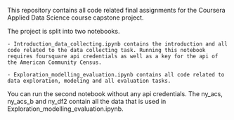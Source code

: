 This repository contains all code related final assignments for the Coursera Applied Data Science course capstone project.

The project is split into two notebooks.

	- Introduction_data_collecting.ipynb contains the introduction and all code related to the data collecting task. Running this notebook requires foursquare api credentials as well as a key for the api of the American Community Census.
	
	- Exploration_modelling_evaluation.ipynb contains all code related to data exploration, modeling and all evaluation tasks.


You can run the second notebook without any api credentials. The ny_acs, ny_acs_b and ny_df2 contain all the data that is used in Exploration_modelling_evaluation.ipynb. 